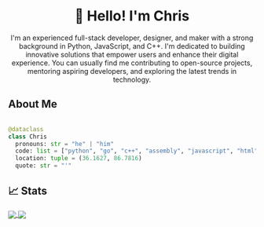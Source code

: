 <h1 align="center">👋 Hello! I'm Chris</h1>

<p align="center">
I'm an experienced full-stack developer, designer, and maker with a strong background in Python, JavaScript, and C++. I'm dedicated to building innovative solutions that empower users and enhance their digital experience. You can usually find me contributing to open-source projects, mentoring aspiring developers, and exploring the latest trends in technology.
</p>

## About Me

```python

@dataclass
class Chris
  pronouns: str = "he" | "him"
  code: list = ["python", "go", "c++", "assembly", "javascript", "html", "css"]
  location: tuple = (36.1627, 86.7816)
  quote: str = "'"
```

## 📈 Stats

<a href="https://github.com/christopherwoodall">
  <img align="center" src="https://github-readme-stats.vercel.app/api?username=christopherwoodall&show_icons=true&theme=github_dark" />
</a>
<a href="https://github.com/jdjaxon">
  <img align="center" src="https://github-readme-stats.vercel.app/api/top-langs/?username=christopherwoodall&layout=compact&theme=github_dark&langs_count=10" />
</a>

